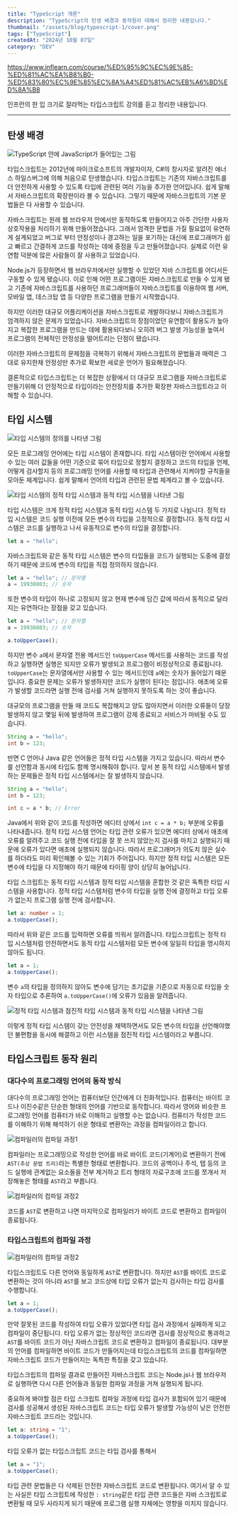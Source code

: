 ```yaml
---
title: "TypeScript 개론"
description: "TypeScript의 탄생 배경과 동작원리 대해서 정리한 내용입니다."
thumbnail: "/assets/blog/typescript-1/cover.png"
tags: ["TypeScript"]
createdAt: "2024년 10월 07일"
category: "DEV"
---
```


https://www.inflearn.com/course/%ED%95%9C%EC%9E%85-%ED%81%AC%EA%B8%B0-%ED%83%80%EC%9E%85%EC%8A%A4%ED%81%AC%EB%A6%BD%ED%8A%B8

인프런의 한 입 크기로 잘라먹는 타입스크립트 강의를 듣고 정리한 내용입니다.

---

## 탄생 배경

![TypeScript 안에 JavaScript가 들어있는 그림](/assets/blog/typescript-1/1.png)

타입스크립트는 2012년에 마이크로소프트의 개발자이자, C#의 창시자로 알려진 에너스 하일스버그에 의해 처음으로 탄생했습니다.
타입스크립트는 기존의 자바스크립트를 더 안전하게 사용할 수 있도록 타입에 관련된 여러 기능을 추가한 언어입니다.
쉽게 말해서 자바스크립트의 확장판이라 볼 수 있습니다.
그렇기 때문에 자바스크립트의 기본 문법들은 다 사용할 수 있습니다.

자바스크립트는 원래 웹 브라우저 안에서만 동작하도록 만들어지고 아주 간단한 사용자 상호작용을 처리하기 위해 만들어졌습니다.
그래서 엄격한 문법을 가질 필요없이 유연하게 설계되었고 버그로 부터 안정성이나 경고하는 일을 포기하는 대신에 프로그래머가 쉽고 빠르고 간결하게 코드를 작성하는 데에 중점을 두고 만들어졌습니다.
실제로 이런 유연함 덕분에 많은 사람들이 잘 사용하고 있었습니다.

Node.js가 등장하면서 웹 브라우저에서만 실행할 수 있었던 자바 스크립트를 어디서든 구동할 수 있게 됐습니다.
이로 인해 어떤 프로그램이든 자바스크립트로 만들 수 있게 됐고 기존에 자바스크립트를 사용하던 프로그래머들이 자바스크립트를 이용하여 웹 서버, 모바일 앱, 데스크탑 앱 등 다양한 프로그램을 만들기 시작했습니다.

하지만 이러한 대규모 어플리케이션을 자바스크립트로 개발하다보니 자바스크립트가 엄격하지 않은 문제가 있었습니다. 자바스크립트의 장점이었던 유연함이 활용도가 높아지고 복잡한 프로그램을 만드는 데에 활용되다보니 오히려 버그 발생 가능성을 높여서 프로그램의 전체적인 안정성을 떨어트리는 단점이 됐습니다.

이러한 자바스크립트의 문제점을 극복하기 위해서 자바스크립트의 문법들과 매력은 그대로 유지한채 안정성만 추가로 확보한 새로운 언어가 필요해졌습니다.

결론적으로 타입스크립트는 더 복잡한 상황에서 더 대규모 프로그램을 자바스크립트로 만들기위해 더 안정적으로 타입이라는 안전장치를 추가한 확장판 자바스크립트라고 이해할 수 있습니다.

## 타입 시스템

![타입 시스템의 정의를 나타낸 그림](/assets/blog/typescript-1/2.png)

모든 프로그래밍 언어에는 타입 시스템이 존재합니다.
타입 시스템이란 언어에서 사용할 수 있는 여러 값들을 어떤 기준으로 묶어 타입으로 정할지 결정하고 코드의 타입을 언제, 어떻게 검사할지 등의 프로그래밍 언어를 사용할 때 타입과 관련해서 지켜야할 규칙들을 모아둔 체계입니다.
쉽게 말해서 언어의 타입과 관련된 문법 체계라고 볼 수 있습니다.

![타입 시스템의 정적 타입 시스템과 동적 타입 시스템을 나타낸 그림](/assets/blog/typescript-1/3.png)

타입 시스템은 크게 정적 타입 시스템과 동적 타입 시스템 두 가지로 나뉩니다.
정적 타입 시스템은 코드 실행 이전에 모든 변수의 타입을 고정적으로 결정합니다.
동적 타입 시스템은 코드를 실행하고 나서 유동적으로 변수의 타입을 결정합니다.

```ts
let a = "hello";
```

자바스크립트와 같은 동적 타입 시스템은 변수의 타입들을 코드가 실행되는 도중에 결정하기 때문에 코드에 변수의 타입을 직접 정의하지 않습니다.

```ts
let a = "hello"; // 문자열
a = 19930803; // 숫자
```

또한 변수의 타입이 하나로 고정되지 않고 현재 변수에 담긴 값에 따라서 동적으로 달라지는 유연하다는 장점을 갖고 있습니다.

```ts
let a = "hello"; // 문자열
a = 19930803; // 숫자

a.toUpperCase();
```

하지만 변수 `a`에서 문자열 전용 메서드인 `toUpperCase` 메서드를 사용하는 코드를 작성하고 실행하면 실행은 되지만 오류가 발생되고 프로그램이 비정상적으로 종료됩니다.
`toUpperCase`는 문자열에서만 사용할 수 있는 메서드인데 `a`에는 숫자가 들어있기 때문입니다.
중요한 문제는 오류가 발생하지만 코드가 실행이 된다는 점입니다.
애초에 오류가 발생할 코드라면 실행 전에 검사를 거쳐 실행하지 못하도록 하는 것이 좋습니다.

대규모의 프로그램을 만들 때 코드도 복잡해지고 양도 많아지면서 이러한 오류들이 당장 발생하지 않고 몇일 뒤에 발생하여 프로그램이 강제 종료되고 서비스가 마비될 수도 있습니다.

```java
String a = "hello";
int b = 123;
```

반면 C 언어나 Java 같은 언어들은 정적 타입 시스템을 가지고 있습니다.
따라서 변수를 선언함과 동시에 타입도 함께 명시해줘야 합니다.
앞서 본 동적 타입 시스템에서 발생하는 문제들은 정적 타입 시스템에서는 잘 발생하지 않습니다.

```java
String a = "hello";
int b = 123;

int c = a * b; // Error
```

Java에서 위와 같이 코드를 작성하면 에디터 상에서 `int c = a * b;` 부분에 오류를 나타내줍니다.
정적 타입 시스템 언어는 타입 관련 오류가 있으면 에디터 상에서 애초에 오류를 알려주고 코드 실행 전에 타입을 잘 못 쓰지 않았는지 검사를 마치고 실행되기 때문에 오류가 있다면 애초에 실행되지 않습니다.
따라서 프로그래머가 의도치 않은 실수를 하더라도 미리 확인해볼 수 있는 기회가 주어집니다.
하지만 정적 타입 시스템은 모든 변수에 타입을 다 지정해야 하기 때문에 타이핑 양이 상당히 늘어납니다.

타입 스크립트는 동적 타입 시스템과 정적 타입 시스템을 혼합한 것 같은 독특한 타입 시스템을 사용합니다.
정적 타입 시스템처럼 변수의 타입을 실행 전에 결정하고 타입 오류가 없는지 프로그램 실행 전에 검사합니다.

```ts
let a: number = 1;
a.toUpperCase();
```

따라서 위와 같은 코드를 입력하면 오류를 띄워서 알려줍니다.
타입스크립트는 정적 타입 시스템처럼 안전하면서도 동적 타입 시스템처럼 모든 변수에 일일히 타입을 명시하지 않아도 됩니다.

```ts
let a = 1;
a.toUpperCase();
```

변수 `a`의 타입을 정의하지 않아도 변수에 담기는 초기값을 기준으로 자동으로 타입을 숫자 타입으로 추론하여 `a.toUpperCase()`에 오류가 있음을 알려줍니다.

![정적 타입 시스템과 점진적 타입 시스템과 동적 타입 시스템을 나타낸 그림](/assets/blog/typescript-1/4.png)

이렇게 정적 타입 시스템이 갖는 안전성을 채택하면서도 모든 변수의 타입을 선언해야했던 불편함을 동시에 해결하고 이런 시스템을 점진적 타입 시스템이라고 부릅니다.

## 타입스크립트 동작 원리

### 대다수의 프로그래밍 언어의 동작 방식

대다수의 프로그래밍 언어는 컴퓨터보단 인간에게 더 친화적입니다.
컴퓨터는 바이트 코드나 이진수같은 단순한 형태의 언어를 기반으로 동작합니다.
따라서 영어와 비슷한 프로그래밍 언어를 컴퓨터가 바로 이해하고 실행할 수는 없습니다.
컴퓨터가 작성한 코드를 이해하기 위해 해석하기 쉬운 형태로 변환하는 과정을 컴파일이라고 합니다.

![컴파일러의 컴파일 과정1](/assets/blog/typescript-1/5.png)

컴파일러는 프로그래밍으로 작성한 언어를 바로 바이트 코드(기계어)로 변환하기 전에 `AST(추상 문법 트리)`라는 특별한 형태로 변환합니다.
코드의 공백이나 주석, 탭 등의 코드 실행에 관계없는 요소들을 전부 제거하고 트리 형태의 자료구조에 코드를 쪼개서 저장해놓은 형태를 `AST`라고 부릅니다.

![컴파일러의 컴파일 과정2](/assets/blog/typescript-1/6.png)

코드를 `AST`로 변환하고 나면 마지막으로 컴파일러가 바이트 코드로 변환하고 컴파일이 종료됩니다.

### 타입스크립트의 컴파일 과정

![컴파일러의 컴파일 과정2](/assets/blog/typescript-1/7.png)

타입스크립트도 다른 언어와 동일하게 `AST`로 변환합니다.
하지만 `AST`를 바이트 코드로 변환하는 것이 아니라 `AST`를 보고 코드상에 타입 오류가 없는지 검사하는 타입 검사를 수행합니다.

```ts
let a = 1;
a.toUpperCase();
```

만약 잘못된 코드를 작성하여 타입 오류가 있었다면 타입 검사 과정에서 실패하게 되고 컴파일이 중단됩니다.
타입 오류가 없는 정상적인 코드라면 검사를 정상적으로 통과하고 `AST`를 바이트 코드가 아닌 자바스크립트 코드로 변환하고 컴파일이 종료됩니다.
대부분의 언어를 컴파일하면 바이트 코드가 만들어지는데 타입스크립트의 코드를 컴파일하면 자바스크립트 코드가 만들어지는 독특한 특징을 갖고 있습니다.

타입스크립트의 컴파일 결과로 만들어진 자바스크립트 코드는 Node.js나 웹 브라우저로 실행하면 다시 다른 언어들과 동일한 컴파일 과정을 거쳐 실행되게 됩니다.

중요하게 봐야할 점은 타입 스크립트 컴파일 과정에 타입 검사가 포함되어 있기 때문에 검사를 성공해서 생성된 자바스크립트 코드는 타입 오류가 발생할 가능성이 낮은 안전한 자바스크립트 코드라는 것입니다.

```ts
let a: string = "1";
a.toUpperCase();
```

타입 오류가 없는 타입스크립트 코드는 타입 검사를 통해서

```ts
let a = "1";
a.toUpperCase();
```

타입 관련 문법들은 다 삭제된 안전한 자바스크립트 코드로 변환됩니다.
여기서 알 수 있는 사실은 타입 스크립트에 작성한 `: string`같은 타입 관련 코드들은 자바 스크립트로 변환될 때 모두 사라지게 되기 때문에 프로그램 실행 자체에는 영향을 미치지 않습니다.
